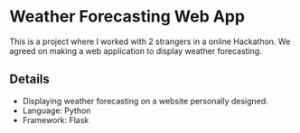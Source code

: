 # Weather Forecasting Web App
This is a project where I worked with 2 strangers in a online Hackathon. We agreed on making a web application to display weather forecasting.

## Details
- Displaying weather forecasting on a website personally designed.
- Language: Python
- Framework: Flask

#### 
